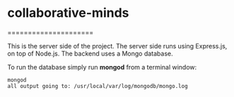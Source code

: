 # collaborative-minds
=====================

This is the server side of the project.
The server side runs using Express.js, on top of Node.js. The backend uses a Mongo database.

To run the database simply run **mongod** from a terminal window:
    
    mongod
    all output going to: /usr/local/var/log/mongodb/mongo.log

